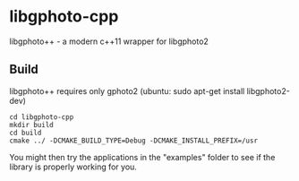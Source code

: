 # libgphoto-cpp
libgphoto++ - a modern c++11 wrapper for libgphoto2


## Build
libgphoto++ requires only gphoto2 (ubuntu: sudo apt-get install libgphoto2-dev)

    cd libgphoto-cpp
    mkdir build
    cd build
    cmake ../ -DCMAKE_BUILD_TYPE=Debug -DCMAKE_INSTALL_PREFIX=/usr
    
You might then try the applications in the "examples" folder to see if the library is properly working for you.
